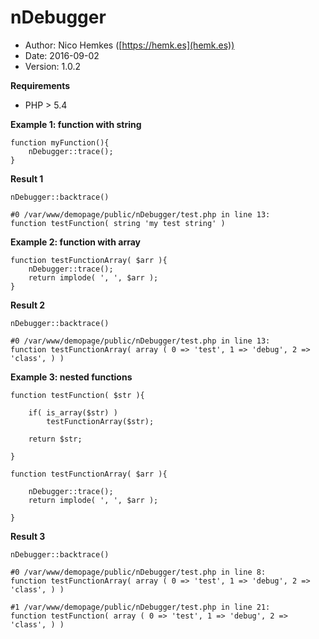# nDebugger

* Author: Nico Hemkes ([https://hemk.es](hemk.es))
* Date: 2016-09-02
* Version: 1.0.2

**Requirements**

* PHP > 5.4

**Example 1: function with string**

```
function myFunction(){
    nDebugger::trace();
}
```

**Result 1**

```
nDebugger::backtrace()

#0 /var/www/demopage/public/nDebugger/test.php in line 13:
function testFunction( string 'my test string' )
```

**Example 2: function with array**

```
function testFunctionArray( $arr ){
	nDebugger::trace();
	return implode( ', ', $arr );
}
```

**Result 2**

```
nDebugger::backtrace()

#0 /var/www/demopage/public/nDebugger/test.php in line 13:
function testFunctionArray( array ( 0 => 'test', 1 => 'debug', 2 => 'class', ) )
```
**Example 3: nested functions**

```
function testFunction( $str ){

	if( is_array($str) )
		testFunctionArray($str);

	return $str;

}

function testFunctionArray( $arr ){

	nDebugger::trace();
	return implode( ', ', $arr );

}
```

**Result 3**

```
nDebugger::backtrace()

#0 /var/www/demopage/public/nDebugger/test.php in line 8:
function testFunctionArray( array ( 0 => 'test', 1 => 'debug', 2 => 'class', ) )

#1 /var/www/demopage/public/nDebugger/test.php in line 21:
function testFunction( array ( 0 => 'test', 1 => 'debug', 2 => 'class', ) )
```

